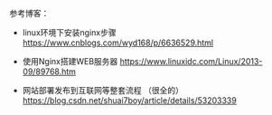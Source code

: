 参考博客：
- linux环境下安装nginx步骤
https://www.cnblogs.com/wyd168/p/6636529.html


- 使用Nginx搭建WEB服务器
https://www.linuxidc.com/Linux/2013-09/89768.htm


- 网站部署发布到互联网等整套流程 （很全的）
https://blog.csdn.net/shuai7boy/article/details/53203339
